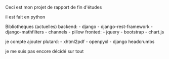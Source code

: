 Ceci est mon projet de rapport de fin d'études

il est fait en python

Bibliothèques (actuelles)
	backend:
		- django
		- django-rest-framework
		- django-mathfilters
		- channels
		- pillow
	fronted:
		- jquery
		- bootstrap
		- chart.js

je compte ajouter plutard:
	- xhtml2pdf
	- openpyxl
	- django headcrumbs

je me suis pas encore décidé sur tout
